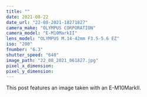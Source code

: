 ```yaml
---
title: ""
date: 2021-08-22
date_url: "22-08-2021-18271827"
camera_make: "OLYMPUS CORPORATION"
camera_model: "E-M10MarkII"
lens_model: "OLYMPUS M.14-42mm F3.5-5.6 EZ"
iso: "200"
fnumber: "6.3"
shutter_speed: "640"
image_path: "22_08_2021_061827.jpg"
pixel_x_dimension: 
pixel_y_dimension: 
---
```


This post features an image taken with an E-M10MarkII.